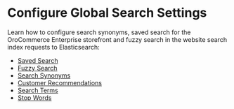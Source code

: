 <a id="configuration-guide-commerce-configuration-search"></a>

# Configure Global Search Settings

Learn how to configure search synonyms, saved search for the OroCommerce Enterprise storefront and fuzzy search in the website search index requests to Elasticsearch:

* [Saved Search](saved-search.md)
* [Fuzzy Search](fuzzy-search.md)
* [Search Synonyms](search-synonyms.md)
* [Customer Recommendations](customer-recommendations.md)
* [Search Terms](search-terms.md)
* [Stop Words](stop-words.md)
